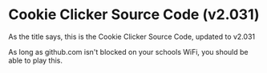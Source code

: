 # Cookie Clicker Source Code (v2.031)
As the title says, this is the Cookie Clicker Source Code, updated to v2.031

As long as github.com isn't blocked on your schools WiFi, you should be able to play this.
